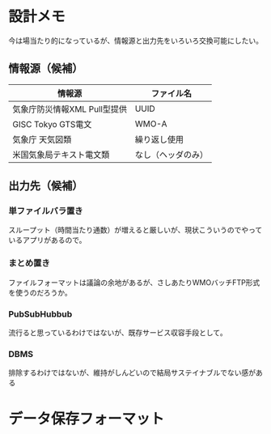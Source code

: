 # 設計メモ
今は場当たり的になっているが、情報源と出力先をいろいろ交換可能にしたい。
## 情報源（候補）

|情報源|ファイル名|
|---|---|
|気象庁防災情報XML Pull型提供|UUID|
|GISC Tokyo GTS電文|WMO-A|
|気象庁 天気図類|繰り返し使用|
|米国気象局テキスト電文類|なし（ヘッダのみ）|

## 出力先（候補）
### 単ファイルバラ置き
スループット（時間当たり通数）が増えると厳しいが、現状こういうのでやっているアプリがあるので。
### まとめ置き
ファイルフォーマットは議論の余地があるが、さしあたりWMOバッチFTP形式を使うのだろうか。
### PubSubHubbub
流行ると思っているわけではないが、既存サービス収容手段として。
### DBMS
排除するわけではないが、維持がしんどいので結局サステイナブルでない感がある
# データ保存フォーマット
